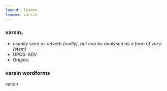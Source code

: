 ```yaml
---
layout: lexeme
lexeme: varsin
---
```


###  varsin₁

* _usually seen as adverb (really), but can be analysed as a form of *varsi* (stem)_
* UPOS:  ADV
* Origins: 


### varsin wordforms

varsin

